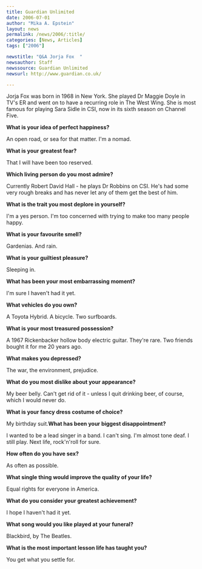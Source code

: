 ```yaml
---
title: Guardian Unlimited
date: 2006-07-01
author: "Mika A. Epstein"
layout: news
permalink: /news/2006/:title/
categories: [News, Articles]
tags: ["2006"]

newstitle: "Q&A Jorja Fox  "
newsauthor: Staff
newssource: Guardian Unlimited
newsurl: http://www.guardian.co.uk/

---
```


Jorja Fox was born in 1968 in New York. She played Dr Maggie Doyle in TV's ER and went on to have a recurring role in The West Wing. She is most famous for playing Sara Sidle in CSI, now in its sixth season on Channel Five.

**What is your idea of perfect happiness?**

An open road, or sea for that matter. I'm a nomad.

**What is your greatest fear?**

That I will have been too reserved.

**Which living person do you most admire?**

Currently Robert David Hall - he plays Dr Robbins on CSI. He's had some very rough breaks and has never let any of them get the best of him.

**What is the trait you most deplore in yourself?**

I'm a yes person. I'm too concerned with trying to make too many people happy.

**What is your favourite smell?**

Gardenias. And rain.

**What is your guiltiest pleasure?**

Sleeping in.

**What has been your most embarrassing moment?**

I'm sure I haven't had it yet.

**What vehicles do you own?**

A Toyota Hybrid. A bicycle. Two surfboards.

**What is your most treasured possession?**

A 1967 Rickenbacker hollow body electric guitar. They're rare. Two friends bought it for me 20 years ago.

**What makes you depressed?**

The war, the environment, prejudice.

**What do you most dislike about your appearance?**

My beer belly. Can't get rid of it - unless I quit drinking beer, of course, which I would never do.

**What is your fancy dress costume of choice?**

My birthday suit.**What has been your biggest disappointment?**

I wanted to be a lead singer in a band. I can't sing. I'm almost tone deaf. I still play. Next life, rock'n'roll for sure.

**How often do you have sex?**

As often as possible.

**What single thing would improve the quality of your life?**

Equal rights for everyone in America.

**What do you consider your greatest achievement?**

I hope I haven't had it yet.

**What song would you like played at your funeral?**

Blackbird, by The Beatles.

**What is the most important lesson life has taught you?**

You get what you settle for.
